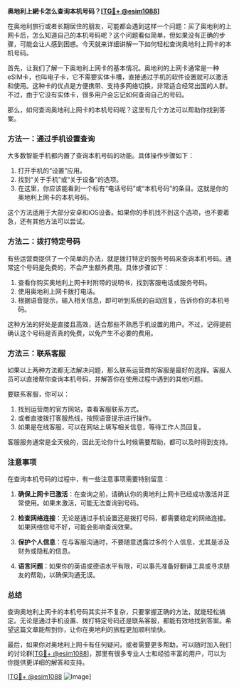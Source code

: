 **奥地利上網卡怎么查询本机号码？[[TG💪+ @esim1088](https://t.me/s/esim1088)]**

在奥地利旅行或者长期居住的朋友，可能都会遇到这样一个问题：买了奥地利的上网卡后，怎么知道自己的本机号码呢？这个问题看似简单，但如果没有正确的步骤，可能会让人感到困惑。今天就来详细讲解一下如何轻松查询奥地利上网卡的本机号码。

首先，让我们了解一下奥地利上网卡的基本情况。奥地利的上网卡通常是一种eSIM卡，也叫电子卡，它不需要实体卡槽，直接通过手机的软件设置就可以激活和使用。这种卡的优点是方便携带、支持多网络切换，非常适合经常出国的人群。不过，由于它没有实体卡，很多用户会忘记如何查询自己的号码。

那么，如何查询奥地利上网卡的本机号码呢？这里有几个方法可以帮助你找到答案。

### 方法一：通过手机设置查询

大多数智能手机都内置了查询本机号码的功能。具体操作步骤如下：

1. 打开手机的“设置”应用。
2. 找到“关于手机”或“关于设备”的选项。
3. 在这里，你应该能看到一个标有“电话号码”或“本机号码”的条目。这就是你的奥地利上网卡的本机号码。

这个方法适用于大部分安卓和iOS设备。如果你的手机找不到这个选项，也不要着急，还有其他方法可以尝试。

### 方法二：拨打特定号码

有些运营商提供了一个简单的办法，就是拨打特定的服务号码来查询本机号码。通常这个号码是免费的，不会产生额外费用。具体步骤如下：

1. 查看你购买奥地利上网卡时附带的说明书，找到客服电话或服务号码。
2. 使用奥地利上网卡拨打电话。
3. 根据语音提示，输入相关信息，即可听到系统的自动回复，告诉你你的本机号码。

这种方法的好处是直接且高效，适合那些不熟悉手机设置的用户。不过，记得提前确认这个号码是否真的免费，以免产生不必要的费用。

### 方法三：联系客服

如果以上两种方法都无法解决问题，那么联系运营商的客服是最好的选择。客服人员可以直接帮你查询本机号码，并解答你在使用过程中遇到的其他问题。

要联系客服，你可以：

1. 找到运营商的官方网站，查看客服联系方式。
2. 或者直接拨打客服热线，按照语音提示进行操作。
3. 如果是在线客服，可以在网站上填写相关信息，等待工作人员回复。

客服服务通常是全天候的，因此无论你什么时候需要帮助，都可以及时得到支持。

### 注意事项

在查询本机号码的过程中，有一些注意事项需要特别留意：

1. **确保上网卡已激活**：在查询之前，请确认你的奥地利上网卡已经成功激活并正常使用。如果未激活，可能无法查询到号码。
   
2. **检查网络连接**：无论是通过手机设置还是拨打号码，都需要稳定的网络连接。如果网络信号不好，可能会影响查询效果。

3. **保护个人信息**：在与客服沟通时，不要随意透露过多的个人信息，尤其是涉及财务或隐私的信息。

4. **语言问题**：如果你的英语或德语水平有限，可以事先准备好翻译工具或寻求朋友的帮助，以确保沟通无误。

### 总结

查询奥地利上网卡的本机号码其实并不复杂，只要掌握正确的方法，就能轻松搞定。无论是通过手机设置、拨打特定号码还是联系客服，都能有效地找到答案。希望这篇文章能帮到你，让你在奥地利的旅程更加顺利愉快。

最后，如果你对奥地利上网卡有任何疑问，或者需要更多帮助，可以随时加入我们的讨论群[[TG💪+ @esim1088](https://t.me/s/esim1088)]，那里有很多专业人士和经验丰富的用户，可以为你提供更详细的解答和支持。

[[TG💪+ @esim1088](https://t.me/s/esim1088) ![Image](https://i.postimg.cc/4NQfJmqS/Snipaste-2025-05-13-00-14-12.png)]